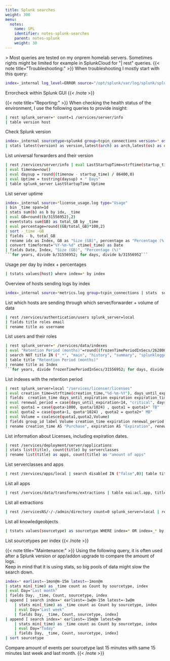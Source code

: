 ```yaml
---
title: Splunk searches
weight: 300
menu:
  notes:
    name: SPL
    identifier: notes-splunk-searches
    parent: notes-splunk
    weight: 30
---
```


<div style="display: block; width: 100%; max-width: none;">
> Most queries are tested on my onprem homelab servers. Sometimes rights might be limited for example in SplunkCloud for "| rest" queries.  
<!-- Troubleshooting:  -->
{{< note title="Troubleshooting:" >}}
When troubleshooting I mostly start with this query:

```bash
index=_internal log_level=ERROR source="/opt/splunk/var/log/splunk/splunkd.log"
```
Errorcheck within Splunk GUI
{{< /note >}}
<!-- Reporting:  -->
{{< note title="Reporting:" >}}
When checking the health status of the environment, I use the following queries to provide insight:

```bash
| rest splunk_server=* count=1 /services/server/info 
| table version host
```
Check Splunk version 

```bash
index=_internal sourcetype=splunkd group=tcpin_connections version=* os=* arch=* build=* hostname=* source=*metrics.log 
| stats latest(version) as version,latest(arch) as arch,latest(os) as os,latest(build) as build by hostname
```
List universal forwarders and their version

```bash
| rest /services/server/info | eval LastStartupTime=strftime(startup_time, "%Y/%m/%d  %H:%M:%S")
| eval timenow=now()
| eval daysup = round((timenow - startup_time) / 86400,0)
| eval Uptime = tostring(daysup) + " Days"
| table splunk_server LastStartupTime Uptime
```
List server uptime

```bash
index=_internal source=*license_usage.log type="Usage"
| bin _time span=1d
| stats sum(b) as b by idx, _time
| eval GB=round((b/31556952),2)
| eventstats sum(GB) as total_GB by _time
| eval percentage=round((GB/total_GB)*100,2)
| sort -_time -GB
| fields - b, total_GB
| rename idx as Index, GB as "Size (GB)", percentage as "Percentage (%)"
| convert timeformat="%Y-%m-%d" ctime(_time) as Date
| fields Date, Index, "Size (GB)", "Percentage (%)"
```for years, divide b/31556952; for days, divide b/31556952```
```
Usage per day by index + percentages

```bash
| tstats values(host) where index=* by index
```
Overview of hosts sending logs by index

```bash
index=_internal source=*metrics.log group=tcpin_connections | stats  sum(kb) as total_kb by host, hostname   | table  hostname, host, total_kb
```
List which hosts are sending through which server/forwarder + volume of data

```bash
| rest /services/authentication/users splunk_server=local
| fields title roles email
| rename title as username
```
List users and their roles

```bash
| rest splunk_server=* /services/data/indexes 
| eval "Retention Period (months)"=round((frozenTimePeriodInSecs/2628000),0)
| search NOT title IN ("_*", "main", "history", "summary", "splunklogger") 
| table title "Retention Period (months)" 
| rename title as Index
```for years, divide frozenTimePeriodInSecs/31556952; for days, divide frozenTimePeriodInSecs/86400```
```
List indexes with the retention period

```bash
| rest splunk_server=local "/services/licenser/licenses"
| eval creation_time=strftime(creation_time,"%d-%m-%Y"), days_until_expiration=round((expiration_time-now())/86400) , expiration=strftime(expiration_time,"%d-%m-%Y") ,quota = ('quota'/1024/1024/1024), Volume = quota+" GB", is_unlimited =if('is_unlimited'==0,"no","yes")
| fields  creation_time days_until_expiration expiration expiration_time Volume stack_id status subgroup_id type window_period max_violations label is_unlimited group_id features eai:acl.perms.write eai:acl.perms.read quota
| eval renewal_period = case(days_until_expiration<14, "critical", days_until_expiration<30, "warning", 1=1, "Ok")
| eval quota1 = case(quota>1000, quota/1024) , quota1 = quota1+" TB"
| eval quota2 = case(quota<1, quota*1024) , quota2 = quota2+" MB"
| eval Volume = coalesce(quota1,quota2,Volume)
| fields group_id label Volume creation_time expiration renewal_period days_until_expiration is_unlimited   
| rename creation_time AS "Purchase", expiration AS "Expiration", renewal_period AS "Renewal", days_until_expiration AS "Remaining Days", is_unlimited AS Unlimited,  group_id AS "License Type" , features AS "Available Features" , label AS License
```
List information about Licenses, including expiration dates.

```bash
| rest /services/deployment/server/applications
| stats list(title), count(title) by serverclasses
| rename list(title) as apps, count(title) as "amount of apps"
```
List serverclasses and apps

```bash
| rest /services/apps/local | search disabled IN ("false",0)| table title version description splunk_server
```
List all apps

```bash
| rest /services/data/transforms/extractions | table eai:acl.app, title, SOURCE_KEY, REGEX, FORMAT, DEST_KEY | sort eai:acl.app title | eval DEST_KEY=if(DEST_KEY="","N/A",DEST_KEY) | rename eai:acl.app as App, title as Title, SOURCE_KEY as "Source Key", REGEX as RegEx, FORMAT as Format, DEST_KEY as "Dest Key"  
```
List all extractions

```bash
| rest /servicesNS/-/-/admin/directory count=0 splunk_server=local | rename eai:* as *, acl.* as * | eval updated=strptime(updated,"%Y-%m-%dT%H:%M:%S%Z"), updated=if(isnull(updated),"Never",strftime(updated,"%d %b %Y"))| sort type | stats list(title) as title, list(type) as type, list(orphaned) as orphaned, list(sharing) as sharing, list(owner) as owner, list(updated) as updated by app 
```
List all knowledgeobjects

```bash
| tstats values(sourcetype) as sourcetype WHERE index=* OR index=_* by index 
```
List sourcetypes per index
{{< /note >}}

<!-- Maintenance  -->
{{< note title="Maintenance:" >}}
Using the following query, it is often used after a Splunk version or app/addon upgrade to compare the amount of logs.  
Keep in mind that it is using stats, so big pools of data might slow the search down.
```bash
index=* earliest=-1mon@m-15m latest=-1mon@m
| stats min(_time) as _time count as Count by sourcetype, index
| eval Day="Last month" 
| fields Day, _time, Count, sourcetype, index
| append [ search index=* earliest=-1w@m-15m latest=-1w@m 
    | stats min(_time) as _time count as Count by sourcetype, index
    | eval Day="Last week" 
    | fields Day, _time, Count, sourcetype, index] 
| append [ search index=* earliest=-15m@m latest=@m
    | stats min(_time) as _time count as Count by sourcetype, index
    | eval Day="Today" 
    | fields Day, _time, Count, sourcetype, index]     
| sort sourcetype
```
Compare amount of events per sourcetype last 15 minutes with same 15 minutes last week and last month.
{{< /note >}}
</div>